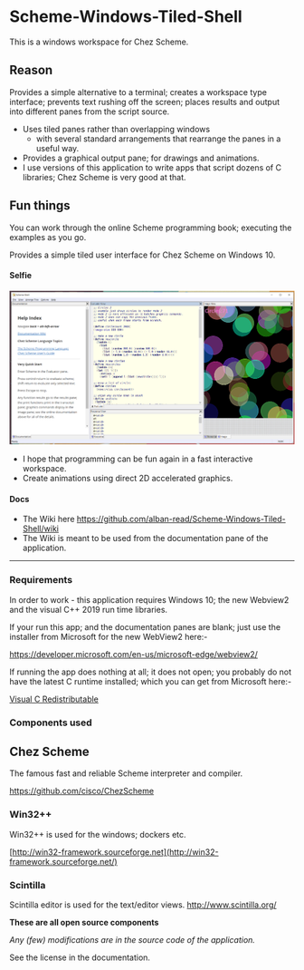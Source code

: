 # Scheme-Windows-Tiled-Shell

This is a windows workspace for Chez Scheme.

## Reason

Provides a simple alternative to a terminal; creates a workspace type interface; prevents text rushing off the screen; places results and output into different panes from the script source.

- Uses tiled panes rather than overlapping windows
  - with several standard arrangements that rearrange the panes in a useful way.
- Provides a graphical output pane; for drawings and animations.
- I use versions of this application to write apps that script dozens of C libraries; Chez Scheme is very good at that.

## Fun things

You can work through the online Scheme programming book; executing the examples as you go.

Provides a simple tiled user interface for Chez Scheme on Windows 10.

#### Selfie

<img src='https://github.com/alban-read/Scheme-Windows-Tiled-Shell/blob/master/docs/selfie.PNG'> 

- I hope that programming can be fun again in a fast interactive workspace.
- Create animations using direct 2D accelerated graphics.

#### Docs

- The Wiki here https://github.com/alban-read/Scheme-Windows-Tiled-Shell/wiki
- The Wiki is meant to be used from the documentation pane of the application.

----

### Requirements

In order to work - this application requires Windows 10; the new Webview2 and the visual C++ 2019 run time libraries.

If your run this app; and the documentation panes are blank; just use the installer from Microsoft for the new WebView2 here:-

https://developer.microsoft.com/en-us/microsoft-edge/webview2/

If running the app does nothing at all; it does not open; you probably do not have the latest C runtime installed; which you can get from Microsoft here:-

[Visual C Redistributable](https://support.microsoft.com/en-gb/help/2977003/the-latest-supported-visual-c-downloads)



### Components used



## Chez Scheme

The famous fast and reliable Scheme interpreter and compiler.

https://github.com/cisco/ChezScheme

### Win32++

Win32++ is used for the windows; dockers etc.

[http://win32-framework.sourceforge.net](http://win32-framework.sourceforge.net/)

### Scintilla

Scintilla editor is used for the text/editor views. http://www.scintilla.org/

**These are all open source components**

*Any (few) modifications are in the source code of the application.*

See the license in the documentation.



